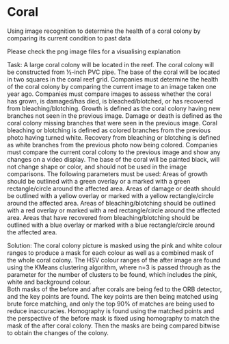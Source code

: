 # Coral
Using image recognition to determine the health of a coral colony by comparing its current condition to past data

Please check the png image files for a visualising explanation

Task:
A large coral colony will be located in the reef. The coral colony will be constructed from ½-inch PVC pipe. The base of the coral will be located in two squares in the coral reef grid. Companies must determine the health of the coral colony by comparing the current image to an image taken one year ago. Companies must compare images to assess whether the coral has grown, is damaged/has died, is bleached/blotched, or has recovered from bleaching/blotching. Growth is defined as the coral colony having new branches not seen in the previous image. Damage or death is defined as the coral colony missing branches that were seen in the previous image. Coral bleaching or blotching is defined as colored branches from the previous photo having turned white. Recovery from bleaching or blotching is defined as white branches from the previous photo now being colored. 
Companies must compare the current coral colony to the previous image and show any changes on a video display. The base of the coral will be painted black, will not change shape or color, and should not be used in the image comparisons. 
The following parameters must be used:
Areas of growth should be outlined with a green overlay or a marked with a green rectangle/circle around the affected area.
Areas of damage or death should be outlined with a yellow overlay or marked with a yellow rectangle/circle around the affected area.
Areas of bleaching/blotching should be outlined with a red overlay or marked with a red rectangle/circle around the affected area.
Areas that have recovered from bleaching/blotching should be outlined with a blue overlay or marked with a blue rectangle/circle around the affected area.

Solution:
The coral colony picture is masked using the pink and white colour ranges to produce a mask for each colour as well as a combined mask of the whole coral colony. The HSV colour ranges of the after image are found using the KMeans clustering algorithm, where n=3 is passed through as the parameter for the number of clusters to be found, which includes the pink, white and background colour.  
Both masks of the before and after corals are being fed to the ORB detector, and the key points are found. The key points are then being matched using brute force matching, and only the top 90% of matches are being used to reduce inaccuracies. Homography is found using the matched points and the perspective of the before mask is fixed using homography to match the mask of the after coral colony. Then the masks are being compared bitwise to obtain the changes of the colony.
